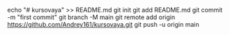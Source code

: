 echo "# kursovaya" >> README.md
git init
git add README.md
git commit -m "first commit"
git branch -M main
git remote add origin https://github.com/Andrey161/kursovaya.git
git push -u origin main
